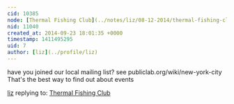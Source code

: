 ```yaml
---
cid: 10385
node: [Thermal Fishing Club](../notes/liz/08-12-2014/thermal-fishing-club)
nid: 11040
created_at: 2014-09-23 18:01:35 +0000
timestamp: 1411495295
uid: 7
author: [liz](../profile/liz)
---
```


have you joined our local mailing list? see publiclab.org/wiki/new-york-city
That's the best way to find out about events

[liz](../profile/liz) replying to: [Thermal Fishing Club](../notes/liz/08-12-2014/thermal-fishing-club)

